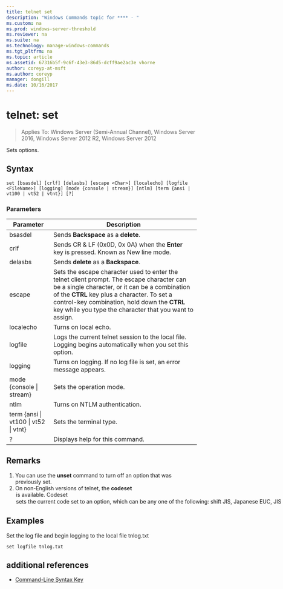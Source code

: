 ```yaml
---
title: telnet set
description: "Windows Commands topic for **** - "
ms.custom: na
ms.prod: windows-server-threshold
ms.reviewer: na
ms.suite: na
ms.technology: manage-windows-commands
ms.tgt_pltfrm: na
ms.topic: article
ms.assetid: 67316b5f-9c6f-43e3-86d5-dcff9ae2ac3e vhorne
author: coreyp-at-msft
ms.author: coreyp
manager: dongill
ms.date: 10/16/2017
---
```

# telnet: set

>Applies To: Windows Server (Semi-Annual Channel), Windows Server 2016, Windows Server 2012 R2, Windows Server 2012

Sets options.   
## Syntax  
```  
set [bsasdel] [crlf] [delasbs] [escape <Char>] [localecho] [logfile <FileName>] [logging] [mode {console | stream}] [ntlm] [term {ansi | vt100 | vt52 | vtnt}] [?]  
```  
### Parameters  
|Parameter|Description|  
|-------|--------|  
|bsasdel|Sends **Backspace** as a **delete**.|  
|crlf|Sends CR & LF (0x0D, 0x 0A) when the **Enter** key is pressed. Known as  New line mode.|  
|delasbs|Sends **delete** as a **Backspace**.|  
|escape <Character>|Sets the escape character used to enter the telnet client prompt. The escape character can be a single character, or it can be a combination of the **CTRL** key plus a character. To set a control-key combination, hold down the **CTRL** key while you type the character that you want to assign.|  
|localecho|Turns on local echo.|  
|logfile <FileName>|Logs the current telnet session to the local file. Logging begins automatically when you set this option.|  
|logging|Turns on logging. If no log file is set, an error message appears.|  
|mode {console &#124; stream}|Sets the operation mode.|  
|ntlm|Turns on NTLM authentication.|  
|term {ansi &#124; vt100 &#124; vt52 &#124; vtnt}|Sets the terminal type.|  
|?|Displays help for this command.|  
## Remarks  
1.  You can use the **unset** command to turn off an option that was previously set.  
2.  On non-English versions of telnet, the **codeset** <option> is available. **Codeset** <option> sets the current code set to an option, which can be any one of the following: **shift JIS**, **Japanese EUC**, **JIS Kanji**, **JIS Kanji (78)**, **DEC Kanji**, **NEC Kanji**. You should set the same code set on the remote computer.  
## <a name="BKMK_Examples"></a>Examples  
Set the log file and begin logging to the local file tnlog.txt  
```  
set logfile tnlog.txt  
```  
## additional references  
-   [Command-Line Syntax Key](command-line-syntax-key.md)  
